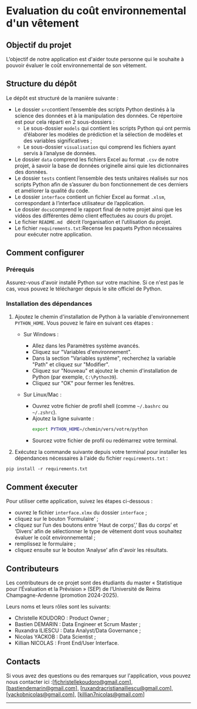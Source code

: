 # Evaluation du coût environnemental d'un vêtement


## Objectif du projet

L’objectif de notre application est d'aider toute personne qui le souhaite à pouvoir évaluer le coût environnemental de son vêtement. 


## Structure du dépôt

Le dépôt est structuré de la manière suivante : 

- Le dossier `src`contient l’ensemble des scripts Python destinés à la science des données et à la manipulation des données. Ce répertoire est pour cela réparti en 2 sous-dossiers :  
    - Le sous-dossier `models` qui contient les scripts Python qui ont permis d’élaborer les modèles de prédiction et la sélection de modèles et des variables significatives ;
    - Le sous-dossier `visualisation` qui comprend les fichiers ayant servis à l’analyse de données.
- Le dossier `data` comprend les fichiers Excel au format `.csv` de notre projet, à savoir la base de données originelle ainsi quie les dictionnaires des données. 
- Le dossier `tests` contient l’ensemble des tests unitaires réalisés sur nos scripts Python afin de s’assurer du bon fonctionnement de ces derniers et améliorer la qualité du code. 
- Le dossier `interface` contient un fichier Excel au format `.xlsm`, correspondant à l’interface utilisateur de l’application. 
- Le dossier `docs`comprend le rapport final de notre projet ainsi que les vidéos des différentes démo client effectuées au cours du projet. 
- Le fichier `README.md ` décrit l’organisation et l’utilisation du projet.
- Le fichier `requirements.txt`:Recense les paquets Python nécessaires pour exécuter notre application.



## Comment configurer 
### Prérequis
Assurez-vous d'avoir installé Python sur votre machine. Si ce n'est pas le cas, vous pouvez le télécharger depuis le site officiel de Python.
### Installation des dépendances
1. Ajoutez le chemin d'installation de Python à la variable d'environnement `PYTHON_HOME`. Vous pouvez le faire en suivant ces étapes :
   
   - Sur Windows :
     - Allez dans les Paramètres système avancés.
     - Cliquez sur "Variables d'environnement".
     - Dans la section "Variables système", recherchez la variable "Path" et cliquez sur "Modifier".
     - Cliquez sur "Nouveau" et ajoutez le chemin d'installation de Python (par exemple, `C:\Python39`).
     - Cliquez sur "OK" pour fermer les fenêtres.

   - Sur Linux/Mac :
     - Ouvrez votre fichier de profil shell (comme `~/.bashrc` ou `~/.zshrc`).
     - Ajoutez la ligne suivante :
       ```bash
       export PYTHON_HOME=/chemin/vers/votre/python
       ```
     - Sourcez votre fichier de profil ou redémarrez votre terminal.
2. Exécutez la commande suivante depuis votre terminal pour installer les dépendances nécessaires à l'aide du fichier `requirements.txt` :

```markdown
pip install -r requirements.txt
```
## Comment éxecuter  
Pour utiliser cette application, suivez les étapes ci-dessous :  
- ouvrez le fichier `interface.xlmx` du dossier `interface` ;  
- cliquez sur le bouton ‘Formulaire' ;  
- cliquez sur l’un des boutons entre ‘Haut de corps’,’ Bas du corps’ et ‘Divers’ afin de sélectionner le type de vêtement dont vous souhaitez évaluer le coût environnemental ;  
- remplissez le formulaire ;  
- cliquez ensuite sur le bouton ‘Analyse’ afin d'avoir les résultats.


## Contributeurs

Les contributeurs de ce projet sont des étudiants du master « Statistique pour l’Évaluation et la Prévision » (SEP) de l’Université de Reims Champagne-Ardenne (promotion 2024-2025). 

Leurs noms et leurs rôles sont les suivants: 
- Christelle KOUDORO : Product Owner ;   
- Bastien DEMARIN : Data Engineer et Scrum Master ;  
- Ruxandra ILIESCU : Data Analyst/Data Governance ;   
- Nicolas YACKOB : Data Scientist ;  
- Killian NICOLAS : Front End/User Interface.

## Contacts

Si vous avez des questions ou des remarques sur l'application, vous pouvez nous contacter ici :[fjchristellekoudoro@gmail.com], [bastiendemarin@gmail.com], [ruxandracristianailiescu@gmail.com], [yackobnicolas@gmail.com], [killian7nicolas@gmail.com]

  ----
